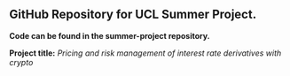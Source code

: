 
## GitHub Repository for UCL Summer Project.

__Code can be found in the summer-project repository.__

__Project title:__ _Pricing and risk management of interest rate derivatives with crypto_
